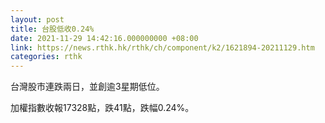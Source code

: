 ```yaml
---
layout: post
title: 台股低收0.24%
date: 2021-11-29 14:42:16.000000000 +08:00
link: https://news.rthk.hk/rthk/ch/component/k2/1621894-20211129.htm
categories: rthk
---
```


台灣股市連跌兩日，並創逾3星期低位。

加權指數收報17328點，跌41點，跌幅0.24%。
